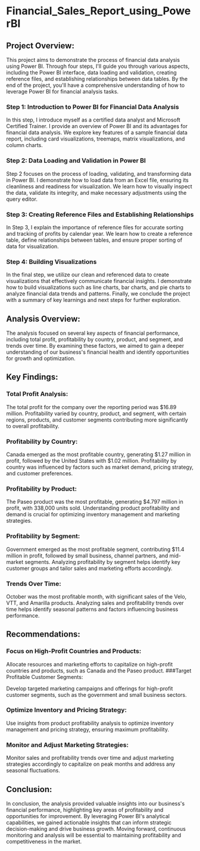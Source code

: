 # Financial_Sales_Report_using_PowerBI

## Project Overview:
This project aims to demonstrate the process of financial data analysis using Power BI. Through four steps, I'll guide you through various aspects, including the Power BI interface, data loading and validation, creating reference files, and establishing relationships between data tables. By the end of the project, you'll have a comprehensive understanding of how to leverage Power BI for financial analysis tasks.

### Step 1: Introduction to Power BI for Financial Data Analysis
In this step, I introduce myself as a certified data analyst and Microsoft Certified Trainer. I provide an overview of Power BI and its advantages for financial data analysis. We explore key features of a sample financial data report, including card visualizations, treemaps, matrix visualizations, and column charts.

### Step 2: Data Loading and Validation in Power BI
Step 2 focuses on the process of loading, validating, and transforming data in Power BI. I demonstrate how to load data from an Excel file, ensuring its cleanliness and readiness for visualization. We learn how to visually inspect the data, validate its integrity, and make necessary adjustments using the query editor.

### Step 3: Creating Reference Files and Establishing Relationships
In Step 3, I explain the importance of reference files for accurate sorting and tracking of profits by calendar year. We learn how to create a reference table, define relationships between tables, and ensure proper sorting of data for visualization.

### Step 4: Building Visualizations 
In the final step, we utilize our clean and referenced data to create visualizations that effectively communicate financial insights. I demonstrate how to build visualizations such as line charts, bar charts, and pie charts to analyze financial data trends and patterns. Finally, we conclude the project with a summary of key learnings and next steps for further exploration.

## Analysis Overview:
The analysis focused on several key aspects of financial performance, including total profit, profitability by country, product, and segment, and trends over time. By examining these factors, we aimed to gain a deeper understanding of our business's financial health and identify opportunities for growth and optimization.

## Key Findings:

### Total Profit Analysis:

The total profit for the company over the reporting period was $16.89 million.
Profitability varied by country, product, and segment, with certain regions, products, and customer segments contributing more significantly to overall profitability.
### Profitability by Country:

Canada emerged as the most profitable country, generating $1.27 million in profit, followed by the United States with $1.02 million.
Profitability by country was influenced by factors such as market demand, pricing strategy, and customer preferences.
### Profitability by Product:

The Paseo product was the most profitable, generating $4.797 million in profit, with 338,000 units sold.
Understanding product profitability and demand is crucial for optimizing inventory management and marketing strategies.
### Profitability by Segment:

Government emerged as the most profitable segment, contributing $11.4 million in profit, followed by small business, channel partners, and mid-market segments.
Analyzing profitability by segment helps identify key customer groups and tailor sales and marketing efforts accordingly.
### Trends Over Time:

October was the most profitable month, with significant sales of the Velo, VTT, and Amarilla products.
Analyzing sales and profitability trends over time helps identify seasonal patterns and factors influencing business performance.
## Recommendations:

### Focus on High-Profit Countries and Products:

Allocate resources and marketing efforts to capitalize on high-profit countries and products, such as Canada and the Paseo product.
###Target Profitable Customer Segments:

Develop targeted marketing campaigns and offerings for high-profit customer segments, such as the government and small business sectors.
### Optimize Inventory and Pricing Strategy:

Use insights from product profitability analysis to optimize inventory management and pricing strategy, ensuring maximum profitability.
### Monitor and Adjust Marketing Strategies:

Monitor sales and profitability trends over time and adjust marketing strategies accordingly to capitalize on peak months and address any seasonal fluctuations.

## Conclusion:
In conclusion, the analysis provided valuable insights into our business's financial performance, highlighting key areas of profitability and opportunities for improvement. By leveraging Power BI's analytical capabilities, we gained actionable insights that can inform strategic decision-making and drive business growth. Moving forward, continuous monitoring and analysis will be essential to maintaining profitability and competitiveness in the market.

